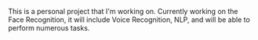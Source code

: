 This is a personal project that I'm working on. Currently working on the Face Recognition, it will include Voice Recognition, NLP, and will be able to perform numerous tasks.
